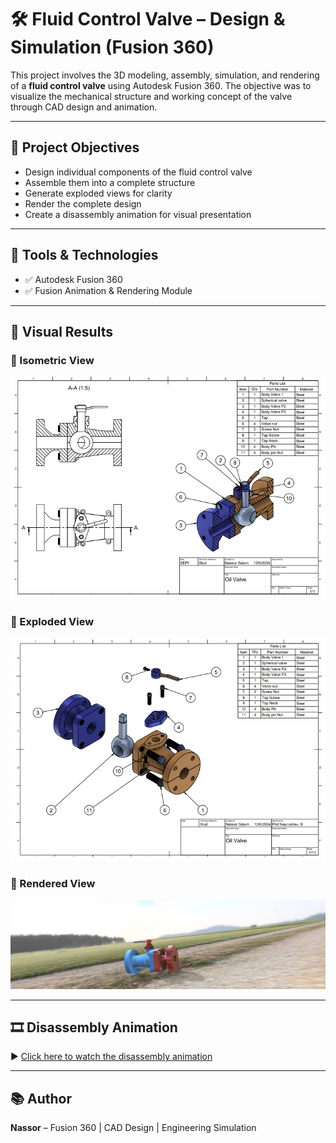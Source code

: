 # 🛠️ Fluid Control Valve – Design & Simulation (Fusion 360)

This project involves the 3D modeling, assembly, simulation, and rendering of a **fluid control valve** using Autodesk Fusion 360. The objective was to visualize the mechanical structure and working concept of the valve through CAD design and animation.

---

## 📌 Project Objectives

- Design individual components of the fluid control valve
- Assemble them into a complete structure
- Generate exploded views for clarity
- Render the complete design
- Create a disassembly animation for visual presentation

---

## 🧰 Tools & Technologies

- ✅ Autodesk Fusion 360
- ✅ Fusion Animation & Rendering Module

---

## 📸 Visual Results

### 🔹 Isometric View
![Isometric View](https://github.com/Nassor-Salum/fluid-control-valve/blob/main/Screenshot%202025-06-25%20140122.png?raw=true)

### 🔹 Exploded View
![Exploded View](https://github.com/Nassor-Salum/fluid-control-valve/blob/main/Screenshot%202025-06-25%20140237.png?raw=true)


### 🔹 Rendered View
![Rendered Oil Valve](https://github.com/Nassor-Salum/fluid-control-valve/blob/main/Rendered%20Oil%20Valve%20(1).png?raw=true)

---

## 🎞️ Disassembly Animation

▶️ [Click here to watch the disassembly animation](https://drive.google.com/file/d/1-BdUUIWZbmoIM7lZNpQBGF0SETAfhktn/view?usp=drivesdk)

---

## 📚 Author

**Nassor** – Fusion 360 | CAD Design | Engineering Simulation  

